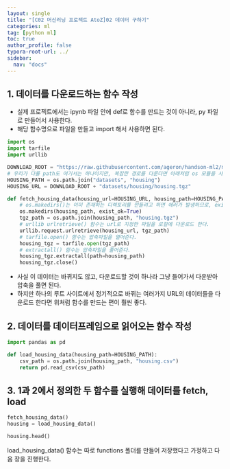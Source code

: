 ```yaml
---
layout: single
title: "[C02 머신러닝 프로젝트 AtoZ]02 데이터 구하기"
categories: ml
tag: [python ml]
toc: true
author_profile: false
typora-root-url: ../
sidebar:
  nav: "docs"
---
```


 
## 1. 데이터를 다운로드하는 함수 작성
- 실제 프로젝트에서는 ipynb 파일 안에 def로 함수를 만드는 것이 아니라, py 파일로 만들어서 사용한다.
- 해당 함수명으로 파일을 만들고 import 해서 사용하면 된다.
 

``` python
import os
import tarfile
import urllib

DOWNLOAD_ROOT = "https://raw.githubusercontent.com/ageron/handson-ml2/master/"
# 우리가 다룰 path도 여기서는 하나이지만, 복잡한 경로를 다룬다면 아래처럼 os 모듈을 사용하면 좋다.
HOUSING_PATH = os.path.join("datasets", "housing")
HOUSING_URL = DOWNLOAD_ROOT + "datasets/housing/housing.tgz"

def fetch_housing_data(housing_url=HOUSING_URL, housing_path=HOUSING_PATH):
    # os.makedirs()는 이미 존재하는 디렉토리를 만들려고 하면 에러가 발생하므로, exist_ok=True로 설정해준다.
    os.makedirs(housing_path, exist_ok=True)
    tgz_path = os.path.join(housing_path, "housing.tgz")
    # urllib urlretrieve() 함수는 url로 지정한 파일을 로컬에 다운로드 한다.
    urllib.request.urlretrieve(housing_url, tgz_path)
    # tarfile.open() 함수는 압축파일을 열어준다.
    housing_tgz = tarfile.open(tgz_path)
    # extractall() 함수는 압축파일을 풀어준다.
    housing_tgz.extractall(path=housing_path)
    housing_tgz.close()
```
- 사실 이 데이터는 바뀌지도 않고, 다운로드할 것이 하나라 그냥 들어가서 다운받아 압축을 풀면 된다.
- 하지만 하나의 루트 사이트에서 정기적으로 바뀌는 여러가지 URL의 데이터들을 다운로드 한다면 위처럼 함수를 만드는 편이 훨씬 좋다.
 
## 2. 데이터를 데이터프레임으로 읽어오는 함수 작성
 

``` python
import pandas as pd

def load_housing_data(housing_path=HOUSING_PATH):
    csv_path = os.path.join(housing_path, "housing.csv")
    return pd.read_csv(csv_path)
```
## 3. 1과 2에서 정의한 두 함수를 실행해 데이터를 fetch, load
 

``` python
fetch_housing_data()
housing = load_housing_data()

housing.head()
```
load_housing_data() 함수는 따로 functions 폴더를 만들어 저장했다고 가정하고 다음 장을 진행한다.
 
